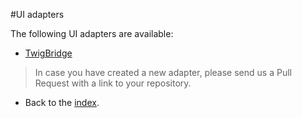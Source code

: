 #UI adapters

The following UI adapters are available:

* [TwigBridge](https://github.com/BenGorUser/TwigBridge)

> In case you have created a new adapter, please send us a Pull Request with a link to your repository.

- Back to the [index](index.md).
